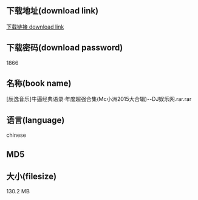 ## 下载地址(download link)
[下载链接 download link](https://voluble-croquembouche-d321dc.netlify.app/?s=%5B%E8%BE%B0%E9%80%B8%E9%9F%B3%E4%B9%90%5D%E7%89%9B%E9%80%BC%E7%BB%8F%E5%85%B8%E8%AF%AD%E5%BD%95%C2%B7%E5%B9%B4%E5%BA%A6%E8%B6%85%E5%BC%BA%E5%90%88%E9%9B%86%28Mc%E5%B0%8F%E6%B4%B22015%E5%A4%A7%E5%90%88%E8%BE%91%29--DJ%E5%A8%B1%E4%B9%90%E7%BD%91.rar)

## 下载密码(download password)
1866

## 名称(book name)
[辰逸音乐]牛逼经典语录·年度超强合集(Mc小洲2015大合辑)--DJ娱乐网.rar.rar

## 语言(language)
chinese

## MD5


## 大小(filesize)
130.2 MB
